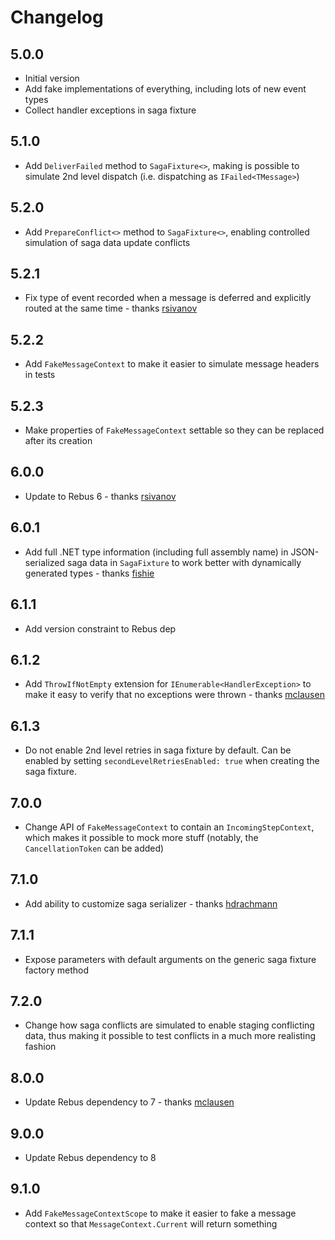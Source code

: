 # Changelog

## 5.0.0
* Initial version
* Add fake implementations of everything, including lots of new event types
* Collect handler exceptions in saga fixture

## 5.1.0
* Add `DeliverFailed` method to `SagaFixture<>`, making is possible to simulate 2nd level dispatch (i.e. dispatching as `IFailed<TMessage>`)

## 5.2.0
* Add `PrepareConflict<>` method to `SagaFixture<>`, enabling controlled simulation of saga data update conflicts

## 5.2.1
* Fix type of event recorded when a message is deferred and explicitly routed at the same time - thanks [rsivanov]

## 5.2.2
* Add `FakeMessageContext` to make it easier to simulate message headers in tests

## 5.2.3
* Make properties of `FakeMessageContext` settable so they can be replaced after its creation

## 6.0.0
* Update to Rebus 6 - thanks [rsivanov]

## 6.0.1
* Add full .NET type information (including full assembly name) in JSON-serialized saga data in `SagaFixture` to work better with dynamically generated types - thanks [fishie]

## 6.1.1
* Add version constraint to Rebus dep

## 6.1.2
* Add `ThrowIfNotEmpty` extension for `IEnumerable<HandlerException>` to make it easy to verify that no exceptions were thrown - thanks [mclausen]

## 6.1.3
* Do not enable 2nd level retries in saga fixture by default. Can be enabled by setting `secondLevelRetriesEnabled: true` when creating the saga fixture.

## 7.0.0
* Change API of `FakeMessageContext` to contain an `IncomingStepContext`, which makes it possible to mock more stuff (notably, the `CancellationToken` can be added)

## 7.1.0
* Add ability to customize saga serializer - thanks [hdrachmann]

## 7.1.1
* Expose parameters with default arguments on the generic saga fixture factory method

## 7.2.0
* Change how saga conflicts are simulated to enable staging conflicting data, thus making it possible to test conflicts in a much more realisting fashion

## 8.0.0
* Update Rebus dependency to 7 - thanks [mclausen]

## 9.0.0
* Update Rebus dependency to 8

## 9.1.0
* Add `FakeMessageContextScope` to make it easier to fake a message context so that `MessageContext.Current` will return something

[fishie]: https://github.com/fishie
[hdrachmann]: https://github.com/hdrachmann
[mclausen]: https://github.com/mclausen
[rsivanov]: https://github.com/rsivanov